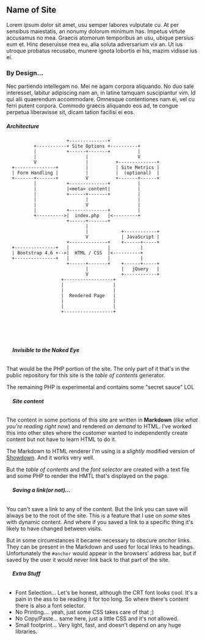 <div id="mddocpdf" style="display:none;"></div>

## Name of Site

Lorem ipsum dolor sit amet, usu semper labores vulputate cu. At per sensibus maiestatis, an nonumy dolorum minimum has. Impetus virtute accusamus no mea. Graecis atomorum temporibus an usu, ubique persius eum et. Hinc deseruisse mea eu, alia soluta adversarium vix an. Ut ius utroque probatus recusabo, munere ignota lobortis ei his, mazim vidisse ius ei.

### By Design...

Nec partiendo intellegam no. Mei ne agam corpora aliquando. No duo sale interesset, labitur adipiscing nam an, in latine tamquam suscipiantur vim. Id qui alii quaerendum accommodare. Omnesque contentiones nam ei, vel cu ferri putent corpora. Commodo graecis aliquando eos ad, te congue perpetua liberavisse sit, dicam tation facilisi ei eos.

##### Architecture

```
                      +--------------+
          +-----------+ Site Options +----------+
          |           +------+-------+          |
          |                  |                  V
          V                  |          +--------------+
  +---------------+          |          | Site Metrics |
  | Form Handling |          |          |  (optional)  |
  +-------+-------+          V          +-------+------+
          |           +--------------+          |
          |           |<meta> content|          |
          |           +------+-------+          |
          |                  |                  |
          |                  V                  |
          |           +--------------+          |
          +---------->|  index.php   |<---------+
                      +------+-------+
                             |
                             |            +------------+
                             V            | JavaScript |
                      +--------------+    +------+-----+
  +---------------+   |              |           |
  | Bootstrap 4.6 +-->|  HTML / CSS  |<----------+
  +---------------+   |              |           |
                      +------+-------+    +------+-----+
                             |            |   jQuery   |
                             V            +------------+
                    +------------------+
                    |                  |
                    |                  |
                    |  Rendered Page   |
                    |                  |
                    |                  |
                    +------------------+
```
<br>
<br>
<br>

###### &nbsp;&nbsp;&nbsp;&nbsp;**Invisible to the Naked Eye**

That would be the PHP portion of the site. The only part of it that's in the public repository for this site is the *table of contents* generator.

The remaining PHP is experimental and contains some "secret sauce" LOL

###### &nbsp;&nbsp;&nbsp;&nbsp;**Site content**

The content in some portions of this site are  written in **Markdown** (*like what you're reading right now*) and rendered *on demand* to HTML. I've worked this into other sites where the customer wanted to independently create content but not have to learn HTML to do it.

The Markdown to HTML renderer I'm using is a *slightly* modified version of [Showdown](<https://github.com/showdownjs/showdown>). And it works very well.

But the *table of contents* and the *font selector* are created with a text file and some PHP to render the HMTL that's displayed on the page.

###### &nbsp;&nbsp;&nbsp;&nbsp;**Saving a link(or not)...**

You can't save a link to any of the content. But the link you can save will always be to the root of the site. This is a feature that I use on *some* sites with dynamic content. And where if you saved a link to a specific thing it's likely to have changed between visits.

But in some circumstances it became necessary to obscure *anchor* links. They can be present in the Markdown and used for local links to headings. Unfortunately the `#anchor` would appear in the browsers' address bar, but if saved by the user it would never link back to that part of the site. 

###### &nbsp;&nbsp;&nbsp;&nbsp;**Extra Stuff**

* Font Selection... Let's be honest, although the CRT font looks cool. It's a pain in the ass to be reading it for too long. So where there's content there is also a font selector.
* No Printing.... yeah, just some CSS takes care of that ;)
* No Copy/Paste... same here, just a little CSS and it's not allowed.
* Small footprint... Very light, fast, and doesn't depend on any huge libraries. 


